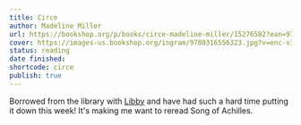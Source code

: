 ```yaml
---
title: Circe
author: Madeline Miller
url: https://bookshop.org/p/books/circe-madeline-miller/15276582?ean=9780316556323&next=t
cover: https://images-us.bookshop.org/ingram/9780316556323.jpg?v=enc-v1
status: reading
date finished:
shortcode: circe
publish: true
---
```

Borrowed from the library with [Libby](https://libbyapp.com/interview/version/features#18.7.0) and have had such a hard time putting it down this week! It's making me want to reread Song of Achilles. 